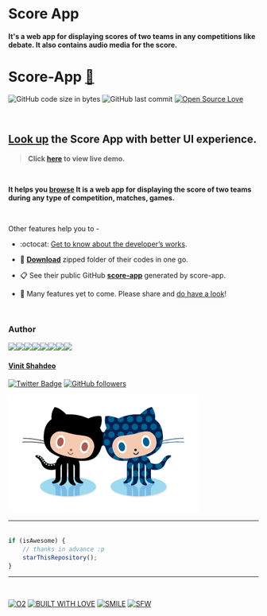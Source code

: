 # Score App

#### It's a web app for displaying scores of two teams in any competitions like debate. It also contains audio media for the score.

# Score-App  [:mag_right:](https://score-app-1.netlify.app/)

![GitHub code size in bytes](https://img.shields.io/github/languages/code-size/Ayush7614/Score-App?logo=github) ![GitHub last commit](https://img.shields.io/github/last-commit/Ayush7614/Score-App?logo=github) [![Open Source Love](https://badges.frapsoft.com/os/v2/open-source.svg?v=103)](https://github.com/Ayush7614)

<br>

## [Look up](https://score-app-1.netlify.app//) the Score App with better UI experience.

> **Click [here](https://score-app-1.netlify.app/) to view live demo.**

<br>

**It helps you [browse](https://score-app-1.netlify.app/) It is a web app for displaying the score of two teams during any type of competition, matches, games.**

<br>

Other features help you to -

- :octocat: [Get to know about the developer’s works](https://score-app-1.netlify.app/).
 
- :file_folder: **[Download](https://score-app-1.netlify.app/)** zipped folder of their codes in one go.
 
- :clipboard: See their public GitHub **[score-app](https://score-app-1.netlify.app/)** generated by score-app.
 
 
- :construction: Many features yet to come. Please share and [do have a look](https://score-app-1.netlify.app/)!

<br>

### Author

[![](https://sourcerer.io/fame/vinitshahdeo/vinitshahdeo/GitHubLookBook/images/0)](https://sourcerer.io/fame/vinitshahdeo/vinitshahdeo/GitHubLookBook/links/0)[![](https://sourcerer.io/fame/vinitshahdeo/vinitshahdeo/GitHubLookBook/images/1)](https://sourcerer.io/fame/vinitshahdeo/vinitshahdeo/GitHubLookBook/links/1)[![](https://sourcerer.io/fame/vinitshahdeo/vinitshahdeo/GitHubLookBook/images/2)](https://sourcerer.io/fame/vinitshahdeo/vinitshahdeo/GitHubLookBook/links/2)[![](https://sourcerer.io/fame/vinitshahdeo/vinitshahdeo/GitHubLookBook/images/3)](https://sourcerer.io/fame/vinitshahdeo/vinitshahdeo/GitHubLookBook/links/3)[![](https://sourcerer.io/fame/vinitshahdeo/vinitshahdeo/GitHubLookBook/images/4)](https://sourcerer.io/fame/vinitshahdeo/vinitshahdeo/GitHubLookBook/links/4)[![](https://sourcerer.io/fame/vinitshahdeo/vinitshahdeo/GitHubLookBook/images/5)](https://sourcerer.io/fame/vinitshahdeo/vinitshahdeo/GitHubLookBook/links/5)[![](https://sourcerer.io/fame/vinitshahdeo/vinitshahdeo/GitHubLookBook/images/6)](https://sourcerer.io/fame/vinitshahdeo/vinitshahdeo/GitHubLookBook/links/6)[![](https://sourcerer.io/fame/vinitshahdeo/vinitshahdeo/GitHubLookBook/images/7)](https://sourcerer.io/fame/vinitshahdeo/vinitshahdeo/GitHubLookBook/links/7)

#### [Vinit Shahdeo](https://www.linkedin.com/in/vinitshahdeo/)

[![Twitter Badge](https://img.shields.io/twitter/follow/AyushKu38757918.svg?style=social)](https://twitter.com/AyushKu38757918) [![GitHub followers](https://img.shields.io/github/followers/Ayush7614.svg?label=Follow%20@Ayush7614&style=social)](https://github.com/Ayush7614)

[![octocat](forkit.gif)](https://score-app-1.netlify.app/)

---------

```javascript

if (isAwesome) {
    // thanks in advance :p
    starThisRepository();
}

```

-----------

<br>

[![O2](https://forthebadge.com/images/badges/powered-by-oxygen.svg)](https://github.com/vinitshahdeo) [![BUILT WITH LOVE](https://forthebadge.com/images/badges/built-with-love.svg)](https://github.com/vinitshahdeo)  [![SMILE](https://forthebadge.com/images/badges/makes-people-smile.svg)](https://github.com/vinitshahdeo) [![SFW](https://forthebadge.com/images/badges/kinda-sfw.svg)](https://github.com/vinitshahdeo)

